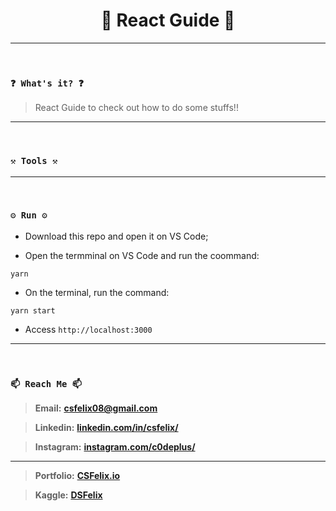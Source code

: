 <h1 align="center">🌟 React Guide 🌟</h1>

----
<br>

### `❓ What's it? ❓`

> React Guide to check out how to do some stuffs!!

----
<br>

### `⚒️ Tools ⚒️`



----
<br>

### `⚙️ Run ⚙️`

- Download this repo and open it on VS Code;

- Open the termminal on VS Code and run the coommand:

```
yarn
```

- On the terminal, run the command:

```
yarn start
```

- Access `http://localhost:3000`
----
<br>

### `📫 Reach Me 📫`

> **Email:** **[csfelix08@gmail.com](mailto:csfelix08@gmail.com?)**

> **Linkedin:** **[linkedin.com/in/csfelix/](https://www.linkedin.com/in/csfelix/)**

> **Instagram:** **[instagram.com/c0deplus/](https://www.instagram.com/c0deplus/)**

----

> **Portfolio:** **[CSFelix.io](https://csfelix.github.io/)**

> **Kaggle:** **[DSFelix](https://www.kaggle.com/dsfelix)**
